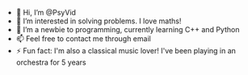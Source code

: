 - 👋 Hi, I’m @PsyVid
- 👀 I’m interested in solving problems. I love maths!
- 🌱 I’m a newbie to programming, currently learning C++ and Python
- 📫 Feel free to contact me through email
- ⚡ Fun fact: I'm also a classical music lover! I've been playing in an orchestra for 5 years

<!---
PsyVid/PsyVid is a ✨ special ✨ repository because its `README.md` (this file) appears on your GitHub profile.
You can click the Preview link to take a look at your changes.
--->
